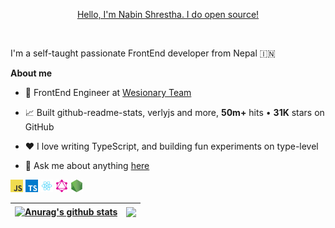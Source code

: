 

<p align="center"><a href="https://sthanabin.com.np">Hello, I'm Nabin Shrestha. I do open source!</a></p>

<br />

I'm a self-taught passionate FrontEnd developer from Nepal 🇮🇳

**About me**

- 💼 FrontEnd Engineer at [Wesionary Team](http://wesionary.team)

- 📈 Built github-readme-stats, verlyjs and more, **50m+** hits • **31K** stars on GitHub

- ❤️ I love writing TypeScript, and building fun experiments on type-level

- 💬 Ask me about anything [here](https://github.com/nabinstha1234/issues)

<code><img height="20" alt="javascript" src="https://raw.githubusercontent.com/github/explore/80688e429a7d4ef2fca1e82350fe8e3517d3494d/topics/javascript/javascript.png"></code>
<code><img height="20" alt="typescript" src="https://raw.githubusercontent.com/github/explore/80688e429a7d4ef2fca1e82350fe8e3517d3494d/topics/typescript/typescript.png"></code>
<code><img height="20" alt="react" src="https://raw.githubusercontent.com/github/explore/80688e429a7d4ef2fca1e82350fe8e3517d3494d/topics/react/react.png"></code>
<code><img height="20" alt="graphql" src="https://raw.githubusercontent.com/github/explore/5c058a388828bb5fde0bcafd4bc867b5bb3f26f3/topics/graphql/graphql.png"></code>
<code><img height="20" alt="nodejs" src="https://raw.githubusercontent.com/github/explore/80688e429a7d4ef2fca1e82350fe8e3517d3494d/topics/nodejs/nodejs.png"></code>    


| <a href="https://github.com/nabinstha1234/github-readme-stats"><img align="center" src="https://github-readme-stats.vercel.app/api?username=nabinstha1234&show_icons=true&include_all_commits=true&theme=buefy&hide_border=true" alt="Anurag's github stats" /></a> | <a href="https://github.com/nabinstha1234/github-readme-stats"><img align="center" src="https://github-readme-stats.vercel.app/api/top-langs/?username=nabinstha1234&layout=compact&theme=buefy&hide_border=true" /></a> |
| ------------- | ------------- |


